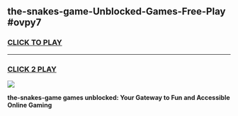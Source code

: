 
## the-snakes-game-Unblocked-Games-Free-Play #ovpy7
<h3>
<a href="https://us.freeplayer.one?title=the-snakes-game&ref=9M">CLICK TO PLAY</a></h3>
<hr>

<h3>
<a href="https://us.freeplayer.one?title=the-snakes-game&ref=9M">CLICK 2 PLAY</a>
  
</h3>

<a href="https://us.freeplayer.one?title=the-snakes-game&ref=9M"><img src="https://clearcache.store/games.png"></a>


**the-snakes-game games unblocked: Your Gateway to Fun and Accessible Online Gaming**
